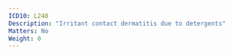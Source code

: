 ```yaml
---
ICD10: L240
Description: "Irritant contact dermatitis due to detergents"
Matters: No
Weight: 0
---
```


